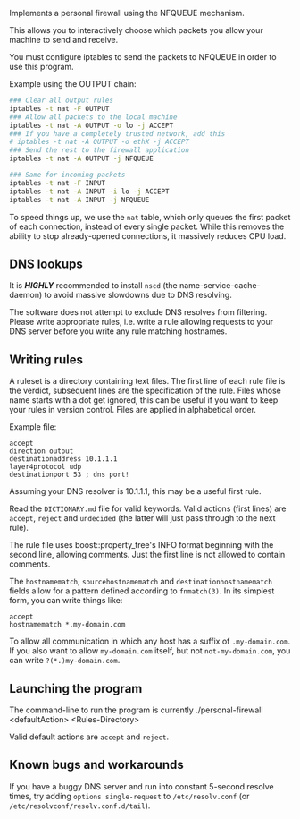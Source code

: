 Implements a personal firewall using the NFQUEUE mechanism.

This allows you to interactively choose which packets
you allow your machine to send and receive.

You must configure iptables to send the packets to NFQUEUE
in order to use this program.

Example using the OUTPUT chain:

```bash
### Clear all output rules
iptables -t nat -F OUTPUT
### Allow all packets to the local machine
iptables -t nat -A OUTPUT -o lo -j ACCEPT
### If you have a completely trusted network, add this
# iptables -t nat -A OUTPUT -o ethX -j ACCEPT
### Send the rest to the firewall application
iptables -t nat -A OUTPUT -j NFQUEUE

### Same for incoming packets
iptables -t nat -F INPUT
iptables -t nat -A INPUT -i lo -j ACCEPT
iptables -t nat -A INPUT -j NFQUEUE
```

To speed things up, we use the `nat` table, which only queues
the first packet of each connection, instead of every single packet.
While this removes the ability to stop already-opened connections,
it massively reduces CPU load.

## DNS lookups

It is ***HIGHLY*** recommended to install `nscd` (the
name-service-cache-daemon) to avoid massive slowdowns due to DNS
resolving.

The software does not attempt to exclude DNS resolves from filtering.
Please write appropriate rules, i.e. write a rule allowing requests to
your DNS server before you write any rule matching hostnames.

## Writing rules

A ruleset is a directory containing text files.  The first line of each
rule file is the verdict, subsequent lines are the specification of the
rule.
Files whose name starts with a dot get ignored, this can be useful if
you want to keep your rules in version control.
Files are applied in alphabetical order.

Example file:

```
accept
direction output
destinationaddress 10.1.1.1
layer4protocol udp
destinationport 53 ; dns port!
```

Assuming your DNS resolver is 10.1.1.1, this may be a useful first rule.

Read the `DICTIONARY.md` file for valid keywords.
Valid actions (first lines) are `accept`,
`reject` and `undecided` (the latter will just pass through to the next rule).

The rule file uses boost::property\_tree's INFO format beginning with
the second line, allowing comments.  Just the first line is not allowed
to contain comments.

The `hostnamematch`, `sourcehostnamematch` and
`destinationhostnamematch` fields allow for a pattern defined according
to `fnmatch(3)`.  In its simplest form, you can write things like:

```
accept
hostnamematch *.my-domain.com
```

To allow all communication in which any host has a suffix of
`.my-domain.com`.  If you also want to allow `my-domain.com` itself, but
not `not-my-domain.com`, you can write `?(*.)my-domain.com`.

## Launching the program

The command-line to run the program is currently
./personal-firewall \<defaultAction\> \<Rules-Directory\>

Valid default actions are `accept` and `reject`.

## Known bugs and workarounds

If you have a buggy DNS server and run into constant 5-second resolve
times, try adding `options single-request` to `/etc/resolv.conf` (or
`/etc/resolvconf/resolv.conf.d/tail`).
